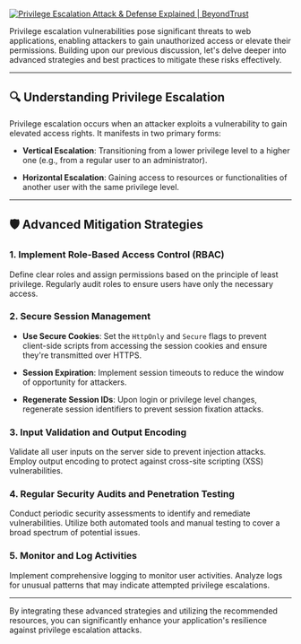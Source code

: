 [![Privilege Escalation Attack & Defense Explained | BeyondTrust](https://tse4.mm.bing.net/th/id/OIP.m8nJ07NpByumqEsW0mQujwHaEJ?pid=Api)](https://www.beyondtrust.com/blog/entry/privilege-escalation-attack-defense-explained)

Privilege escalation vulnerabilities pose significant threats to web applications, enabling attackers to gain unauthorized access or elevate their permissions. Building upon our previous discussion, let's delve deeper into advanced strategies and best practices to mitigate these risks effectively.

---

## 🔍 Understanding Privilege Escalation

Privilege escalation occurs when an attacker exploits a vulnerability to gain elevated access rights. It manifests in two primary forms:

- **Vertical Escalation**: Transitioning from a lower privilege level to a higher one (e.g., from a regular user to an administrator).
    
- **Horizontal Escalation**: Gaining access to resources or functionalities of another user with the same privilege level.
    

---

## 🛡️ Advanced Mitigation Strategies

### 1. **Implement Role-Based Access Control (RBAC)**

Define clear roles and assign permissions based on the principle of least privilege. Regularly audit roles to ensure users have only the necessary access.

### 2. **Secure Session Management**

- **Use Secure Cookies**: Set the `HttpOnly` and `Secure` flags to prevent client-side scripts from accessing the session cookies and ensure they're transmitted over HTTPS.
    
- **Session Expiration**: Implement session timeouts to reduce the window of opportunity for attackers.
    
- **Regenerate Session IDs**: Upon login or privilege level changes, regenerate session identifiers to prevent session fixation attacks.
    

### 3. **Input Validation and Output Encoding**

Validate all user inputs on the server side to prevent injection attacks. Employ output encoding to protect against cross-site scripting (XSS) vulnerabilities.

### 4. **Regular Security Audits and Penetration Testing**

Conduct periodic security assessments to identify and remediate vulnerabilities. Utilize both automated tools and manual testing to cover a broad spectrum of potential issues.

### 5. **Monitor and Log Activities**

Implement comprehensive logging to monitor user activities. Analyze logs for unusual patterns that may indicate attempted privilege escalations.

---

By integrating these advanced strategies and utilizing the recommended resources, you can significantly enhance your application's resilience against privilege escalation attacks.